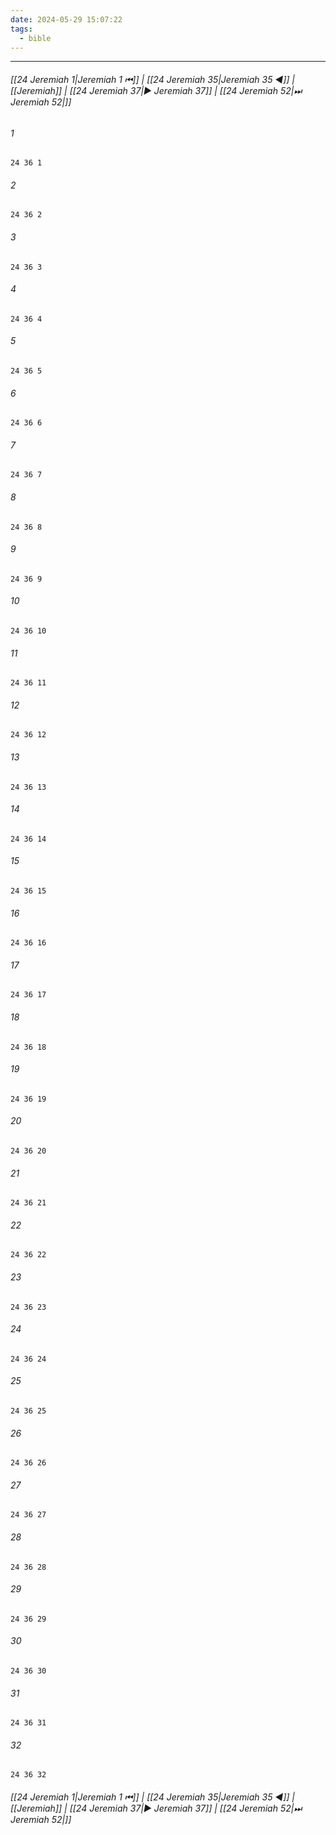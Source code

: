 ```yaml
---
date: 2024-05-29 15:07:22
tags:
  - bible
---
```

___

###### [[24 Jeremiah 1|Jeremiah 1 ⏮]] | [[24 Jeremiah 35|Jeremiah 35 ◀]] | [[Jeremiah]] | [[24 Jeremiah 37|▶ Jeremiah 37]] | [[24 Jeremiah 52|⏭ Jeremiah 52|]]

###### 1
``` verse
24 36 1 
```
###### 2
``` verse
24 36 2 
```
###### 3
``` verse
24 36 3 
```
###### 4
``` verse
24 36 4 
```
###### 5
``` verse
24 36 5 
```
###### 6
``` verse
24 36 6 
```
###### 7
``` verse
24 36 7 
```
###### 8
``` verse
24 36 8 
```
###### 9
``` verse
24 36 9 
```
###### 10
``` verse
24 36 10 
```
###### 11
``` verse
24 36 11 
```
###### 12
``` verse
24 36 12 
```
###### 13
``` verse
24 36 13 
```
###### 14
``` verse
24 36 14 
```
###### 15
``` verse
24 36 15 
```
###### 16
``` verse
24 36 16 
```
###### 17
``` verse
24 36 17 
```
###### 18
``` verse
24 36 18 
```
###### 19
``` verse
24 36 19 
```
###### 20
``` verse
24 36 20 
```
###### 21
``` verse
24 36 21 
```
###### 22
``` verse
24 36 22 
```
###### 23
``` verse
24 36 23 
```
###### 24
``` verse
24 36 24 
```
###### 25
``` verse
24 36 25 
```
###### 26
``` verse
24 36 26 
```
###### 27
``` verse
24 36 27 
```
###### 28
``` verse
24 36 28 
```
###### 29
``` verse
24 36 29 
```
###### 30
``` verse
24 36 30 
```
###### 31
``` verse
24 36 31 
```
###### 32
``` verse
24 36 32 
```

###### [[24 Jeremiah 1|Jeremiah 1 ⏮]] | [[24 Jeremiah 35|Jeremiah 35 ◀]] | [[Jeremiah]] | [[24 Jeremiah 37|▶ Jeremiah 37]] | [[24 Jeremiah 52|⏭ Jeremiah 52|]]

